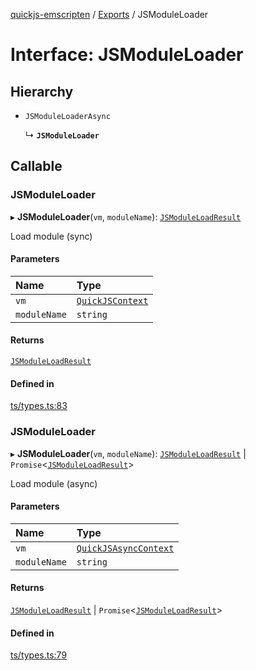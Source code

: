 [quickjs-emscripten](../README.md) / [Exports](../modules.md) / JSModuleLoader

# Interface: JSModuleLoader

## Hierarchy

- `JSModuleLoaderAsync`

  ↳ **`JSModuleLoader`**

## Callable

### JSModuleLoader

▸ **JSModuleLoader**(`vm`, `moduleName`): [`JSModuleLoadResult`](../modules.md#jsmoduleloadresult)

Load module (sync)

#### Parameters

| Name | Type |
| :------ | :------ |
| `vm` | [`QuickJSContext`](../classes/QuickJSContext.md) |
| `moduleName` | `string` |

#### Returns

[`JSModuleLoadResult`](../modules.md#jsmoduleloadresult)

#### Defined in

[ts/types.ts:83](https://github.com/justjake/quickjs-emscripten/blob/master/ts/types.ts#L83)

### JSModuleLoader

▸ **JSModuleLoader**(`vm`, `moduleName`): [`JSModuleLoadResult`](../modules.md#jsmoduleloadresult) \| `Promise`<[`JSModuleLoadResult`](../modules.md#jsmoduleloadresult)\>

Load module (async)

#### Parameters

| Name | Type |
| :------ | :------ |
| `vm` | [`QuickJSAsyncContext`](../classes/QuickJSAsyncContext.md) |
| `moduleName` | `string` |

#### Returns

[`JSModuleLoadResult`](../modules.md#jsmoduleloadresult) \| `Promise`<[`JSModuleLoadResult`](../modules.md#jsmoduleloadresult)\>

#### Defined in

[ts/types.ts:79](https://github.com/justjake/quickjs-emscripten/blob/master/ts/types.ts#L79)
